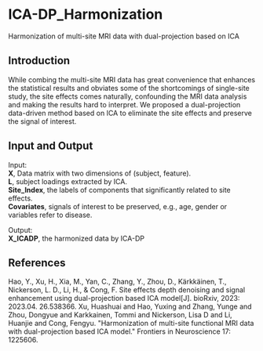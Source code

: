 # ICA-DP_Harmonization
Harmonization of multi-site MRI data with dual-projection based on ICA 
## Introduction 
While combing the multi-site MRI data has great convenience that enhances the statistical results and obviates some of the shortcomings of single-site study, the site effects comes naturally, confounding the MRI data analysis and making the results hard to interpret. We proposed a dual-projection data-driven method based on ICA to eliminate the site effects and preserve the signal of interest. 
## Input and Output
Input:  
**X**, Data matrix with two dimensions of (subject, feature).  
**L**, subject loadings extracted by ICA.  
**Site_Index**, the labels of components that significantly related to site effects.  
**Covariates**, signals of interest to be preserved, e.g., age, gender or variables refer to disease.  

Output:  
**X_ICADP**, the harmonized data by ICA-DP
## References
Hao, Y., Xu, H., Xia, M., Yan, C., Zhang, Y., Zhou, D., Kärkkäinen, T., Nickerson, L. D., Li, H., & Cong, F. Site effects depth denoising and signal enhancement using dual-projection based ICA model[J]. bioRxiv, 2023: 2023.04. 26.538366.
Xu, Huashuai and Hao, Yuxing and Zhang, Yunge and Zhou, Dongyue and Karkkainen, Tommi and Nickerson, Lisa D and Li, Huanjie and Cong, Fengyu. "Harmonization of multi-site functional MRI data with dual-projection based ICA model." Frontiers in Neuroscience 17: 1225606. 

